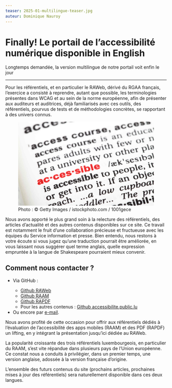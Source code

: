 ```yaml
---
teaser: 2025-01-multilingue-teaser.jpg
auteur: Dominique Nauroy
---
```

 <hgroup> <h1><span lang="en">Finally!</span> Le portail de l’accessibilité numérique disponible <span lang="en">in English</span></h1> 
 <p>Longtemps demandée, la version multilingue de notre portail voit enfin le jour</p>
</hgroup>
<hr>
<div class="intro"> 
    <p>Pour les référentiels, et en particulier le RAWeb, dérivé du RGAA français, l’exercice a consisté à reprendre, autant que possible, les terminologies présentes dans WCAG et au sein de la norme européenne, afin de présenter aux auditeurs et auditrices, déjà familiarisés avec ces outils, des référentiels, pourvus de tests et de méthodologies concrètes, se rapportant à des univers connus.</p>
</div>
<figure role="group" aria-label="Photo: © Getty Images / istockphoto.com / 1001gece" class="pic"> <img src="img/2025-01-multilingue.jpg" alt="Photo d'une page de dictionnaire, centrée sur le mot anglais 'accessible'"> <figcaption>Photo&nbsp;: © Getty Images / istockphoto.com / 1001gece</figcaption>
</figure>
<p>Nous avons apporté le plus grand soin à la relecture des référentiels, des articles d’actualité et des autres contenus disponibles sur ce site. Ce travail est notamment le fruit d’une collaboration précieuse et fructueuse avec les équipes du Service information et presse. Bien entendu, nous restons à votre écoute si vous jugez qu’une traduction pourrait être améliorée, en vous laissant nous suggérer quel terme anglais, quelle expression empruntée à la langue de Shakespeare pourraient mieux convenir.</p>
<h2>Comment nous contacter ?</h2>
<ul>
<li>Via GitHub&nbsp;:</li>
<ul>
<li><a href="https://github.com/accessibility-luxembourg/ReferentielAccessibiliteWeb">Github RAWeb</a></li>
<li><a href="https://github.com/accessibility-luxembourg/ReferentielAccessibiliteMobile">Github RAAM</a></li>
<li><a href="https://github.com/accessibility-luxembourg/ReferentielAccessibilitePDF">Github RAPDF</a></li>
<li>Pour les autres contenus&nbsp;: <a href="https://github.com/accessibility-luxembourg/accessibilite.public.lu">Github accessibilite.public.lu</a></li>
</ul>
<li>Ou encore par <a href="https://accessibilite.public.lu/fr/contact.html">e-mail</a>.</li>
</ul>
<p>Nous avons profité de cette occasion pour offrir aux référentiels dédiés à l’évaluation de l’accessibilité des apps mobiles (RAAM) et des PDF (RAPDF) un lifting, en y intégrant la présentation jusqu’ici dédiée au RAWeb.</p>
<p>La popularité croissante des trois référentiels luxembourgeois, en particulier du RAAM, s’est vite répandue dans plusieurs pays de l’Union européenne. Ce constat nous a conduits à privilégier, dans un premier temps, une version anglaise, adossée à la version française d’origine.</p>
<p>L’ensemble des futurs contenus du site (prochains articles, prochaines mises à jour des référentiels) sera naturellement disponible dans ces deux langues.</p>